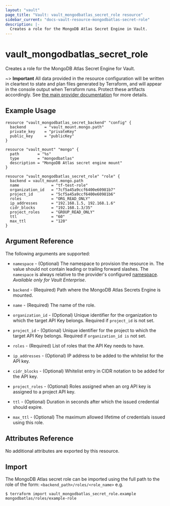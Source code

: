 ```yaml
---
layout: "vault"
page_title: "Vault: vault_mongodbatlas_secret_role resource"
sidebar_current: "docs-vault-resource-mongodbatlas-secret-role"
description: |-
  Creates a role for the MongoDB Atlas Secret Engine in Vault.
---
```


# vault\_mongodbatlas\_secret\_role

Creates a role for the MongoDB Atlas Secret Engine for Vault.

~> **Important** All data provided in the resource configuration will be
written in cleartext to state and plan files generated by Terraform, and
will appear in the console output when Terraform runs. Protect these
artifacts accordingly. See
[the main provider documentation](../index.html)
for more details.

## Example Usage

```hcl
resource "vault_mongodbatlas_secret_backend" "config" {
  backend        = "vault_mount.mongo.path"
  private_key    = "privateKey"
  public_key     = "publicKey"
}

resource "vault_mount" "mongo" {
  path        = "%s"
  type        = "mongodbatlas"
  description = "MongoDB Atlas secret engine mount"
}

resource "vault_mongodbatlas_secret_role" "role" {
  backend = vault_mount.mongo.path
  name              = "tf-test-role"
  organization_id   = "7cf5a45a9ccf6400e60981b7"
  project_id        = "5cf5a45a9ccf6400e60981b6"
  roles             = "ORG_READ_ONLY"
  ip_addresses      = "192.168.1.5, 192.168.1.6"
  cidr_blocks       = "192.168.1.3/35"
  project_roles     = "GROUP_READ_ONLY"
  ttl               = "60"
  max_ttl           = "120"
}
```

## Argument Reference

The following arguments are supported:

* `namespace` - (Optional) The namespace to provision the resource in.
  The value should not contain leading or trailing forward slashes.
  The `namespace` is always relative to the provider's configured [namespace](/docs/providers/vault#namespace).
  *Available only for Vault Enterprise*.

* `backend` - (Required) Path where the MongoDB Atlas Secrets Engine is mounted.

* `name` - (Required) The name of the role.

* `organization_id` - (Optional) Unique identifier for the organization to which the target API Key belongs. 
  Required if `project_id` is not set.

* `project_id` - (Optional) Unique identifier for the project to which the target API Key belongs.
  Required if `organization_id is` not set.

* `roles` - (Required) List of roles that the API Key needs to have.

* `ip_addresses` - (Optional) IP address to be added to the whitelist for the API key.

* `cidr_blocks` - (Optional) Whitelist entry in CIDR notation to be added for the API key.

* `project_roles` - (Optional) Roles assigned when an org API key is assigned to a project API key.

* `ttl` - (Optional) Duration in seconds after which the issued credential should expire.

* `max_ttl` - (Optional) The maximum allowed lifetime of credentials issued using this role.

## Attributes Reference

No additional attributes are exported by this resource.

## Import

The MongoDB Atlas secret role can be imported using the full path to the role
of the form: `<backend_path>/roles/<role_name>` e.g.

```
$ terraform import vault_mongodbatlas_secret_role.example mongodbatlas/roles/example-role
```